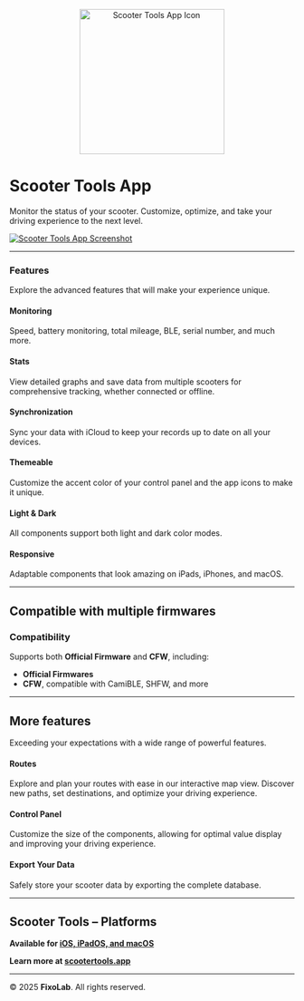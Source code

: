 <p align="center">
  <a href="https://scootertools.app">
    <img width="256" height="256" src="https://scootertools.app/favicon.ico" alt="Scooter Tools App Icon">
  </a>
</p>

# Scooter Tools App

Monitor the status of your scooter. Customize, optimize, and take your driving experience to the next level.

[![Scooter Tools App Screenshot](https://scootertools.app/assets/en-sketch-main.png)](https://scootertools.app)

---

### Features  
Explore the advanced features that will make your experience unique.

#### Monitoring  
Speed, battery monitoring, total mileage, BLE, serial number, and much more.

#### Stats  
View detailed graphs and save data from multiple scooters for comprehensive tracking, whether connected or offline.

#### Synchronization  
Sync your data with iCloud to keep your records up to date on all your devices.

#### Themeable  
Customize the accent color of your control panel and the app icons to make it unique.

#### Light & Dark  
All components support both light and dark color modes.

#### Responsive  
Adaptable components that look amazing on iPads, iPhones, and macOS.

---

## Compatible with multiple firmwares

### Compatibility  
Supports both **Official Firmware** and **CFW**, including:

- **Official Firmwares**
- **CFW**, compatible with CamiBLE, SHFW, and more

---

## More features  
Exceeding your expectations with a wide range of powerful features.

#### Routes  
Explore and plan your routes with ease in our interactive map view. Discover new paths, set destinations, and optimize your driving experience.

#### Control Panel  
Customize the size of the components, allowing for optimal value display and improving your driving experience.

#### Export Your Data  
Safely store your scooter data by exporting the complete database.

---

## Scooter Tools – Platforms  

**Available for [iOS, iPadOS, and macOS](https://apple.co/3Yb0fe9)**  

**Learn more at [scootertools.app](https://scootertools.app)**

---

© 2025 **FixoLab**. All rights reserved.
